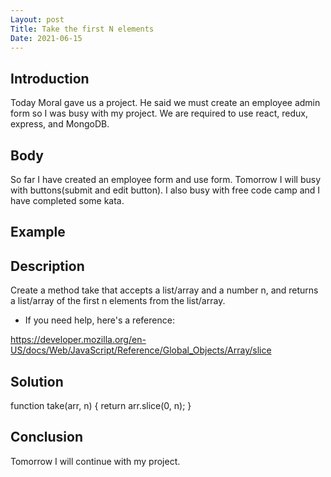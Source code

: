 ```yaml
---
Layout: post
Title: Take the first N elements
Date: 2021-06-15
---
```


## Introduction

Today Moral gave us a project. He said we must create an employee admin form so I was busy with my project. We are required to use react, redux, express, and MongoDB.

## Body

So far I have created an employee form and use form. Tomorrow I will busy with buttons(submit and edit button). I also busy with free code camp and I have completed some kata.

## Example

## Description

Create a method take that accepts a list/array and a number n, and returns a list/array of the first n elements from the list/array.

- If you need help, here's a reference:

https://developer.mozilla.org/en-US/docs/Web/JavaScript/Reference/Global_Objects/Array/slice

## Solution

function take(arr, n) {
return arr.slice(0, n);
}

## Conclusion

Tomorrow I will continue with my project.

